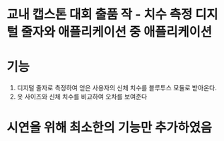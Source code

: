 # 교내 캡스톤 대회 출품 작 - 치수 측정 디지털 줄자와 애플리케이션 중 애플리케이션

# 기능

1. 디지털 줄자로 측정하여 얻은 사용자의 신체 치수를 블루투스 모듈로 받아온다.
2. 옷 사이즈와 신체 치수를 비교하여 오차를 보여준다

# 시연을 위해 최소한의 기능만 추가하였음